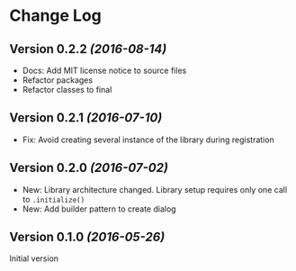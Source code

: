 Change Log
==========

Version 0.2.2 *(2016-08-14)*
----------------------------

 * Docs: Add MIT license notice to source files
 * Refactor packages
 * Refactor classes to final

Version 0.2.1 *(2016-07-10)*
----------------------------

 * Fix: Avoid creating several instance of the library during registration

Version 0.2.0 *(2016-07-02)*
----------------------------

 * New: Library architecture changed. Library setup requires only one call to `.initialize()`
 * New: Add builder pattern to create dialog


Version 0.1.0 *(2016-05-26)*
----------------------------

Initial version
